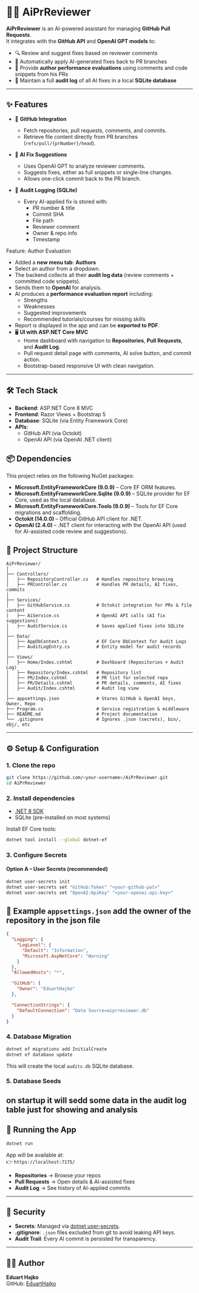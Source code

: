 # 🧑‍💻 AiPrReviewer

**AiPrReviewer** is an AI-powered assistant for managing **GitHub Pull Requests**.  
It integrates with the **GitHub API** and **OpenAI GPT models** to:

- 🔍 Review and suggest fixes based on reviewer comments  
- 🤖 Automatically apply AI-generated fixes back to PR branches  
- 👤 Provide **author performance evaluations** using comments and code snippets  from his PRs
- 📝 Maintain a full **audit log** of all AI fixes in a local **SQLite database** 

---

## ✨ Features

- 🔗 **GitHub Integration**  
  - Fetch repositories, pull requests, comments, and commits.  
  - Retrieve file content directly from PR branches (`refs/pull/{prNumber}/head`).  

- 🤖 **AI Fix Suggestions**  
  - Uses OpenAI GPT to analyze reviewer comments.  
  - Suggests fixes, either as full snippets or single-line changes.  
  - Allows one-click commit back to the PR branch.  

- 📜 **Audit Logging (SQLite)**  
  - Every AI-applied fix is stored with:  
    - PR number & title  
    - Commit SHA  
    - File path  
    - Reviewer comment  
    - Owner & repo info  
    - Timestamp  

Feature: Author Evaluation

- Added a **new menu tab**: **Authors**  
- Select an author from a dropdown.  
- The backend collects all their **audit log data** (review comments + committed code snippets).  
- Sends them to **OpenAI** for analysis.  
- AI produces a **performance evaluation report** including:
  - Strengths
  - Weaknesses
  - Suggested improvements
  - Recommended tutorials/courses for missing skills  
- Report is displayed in the app and can be **exported to PDF**. 
- 🖥️ **UI with ASP.NET Core MVC**  
  - Home dashboard with navigation to **Repositories**, **Pull Requests**, and **Audit Log**.  
  - Pull request detail page with comments, AI solve button, and commit action.  
  - Bootstrap-based responsive UI with clean navigation.  

---

## 🛠️ Tech Stack

- **Backend**: ASP.NET Core 8 MVC  
- **Frontend**: Razor Views + Bootstrap 5  
- **Database**: SQLite (via Entity Framework Core)  
- **APIs**:
  - GitHub API (via Octokit)  
  - OpenAI API (via OpenAI .NET client)  

## 📦 Dependencies

This project relies on the following NuGet packages:

- **Microsoft.EntityFrameworkCore (9.0.9)** – Core EF ORM features.
- **Microsoft.EntityFrameworkCore.Sqlite (9.0.9)** – SQLite provider for EF Core, used as the local database.
- **Microsoft.EntityFrameworkCore.Tools (9.0.9)** – Tools for EF Core migrations and scaffolding.
- **Octokit (14.0.0)** – Official GitHub API client for .NET.
- **OpenAI (2.4.0)** – .NET client for interacting with the OpenAI API (used for AI-assisted code review and suggestions).


## 📂 Project Structure

```
AiPrReviewer/
│
├── Controllers/
│   ├── RepositoryController.cs   # Handles repository browsing
│   ├── PRController.cs           # Handles PR details, AI fixes, commits
│
├── Services/
│   ├── GitHubService.cs          # Octokit integration for PRs & file content
│   ├── AiService.cs              # OpenAI API calls (AI fix suggestions)
│   ├── AuditService.cs           # Saves applied fixes into SQLite
│
├── Data/
│   ├── AppDbContext.cs           # EF Core DbContext for Audit Logs
│   ├── AuditLogEntry.cs          # Entity model for audit records
│
├── Views/
│   ├── Home/Index.cshtml         # Dashboard (Repositories + Audit Log)
│   ├── Repository/Index.cshtml   # Repository list
│   ├── PR/Index.cshtml           # PR list for selected repo
│   ├── PR/Details.cshtml         # PR details, comments, AI fixes
│   ├── Audit/Index.cshtml        # Audit log view
│
├── appsettings.json              # Stores GitHub & OpenAI keys, Owner, Repo
├── Program.cs                    # Service registration & middleware
├── README.md                     # Project documentation
└── .gitignore                    # Ignores .json (secrets), bin/, obj/, etc
```

---

## ⚙️ Setup & Configuration

### 1. Clone the repo

```bash
git clone https://github.com/<your-username>/AiPrReviewer.git
cd AiPrReviewer
```

### 2. Install dependencies

- [.NET 8 SDK](https://dotnet.microsoft.com/download)  
- SQLite (pre-installed on most systems)  

Install EF Core tools:

```bash
dotnet tool install --global dotnet-ef
```

### 3. Configure Secrets

#### Option A – User Secrets (recommended)

```bash
dotnet user-secrets init
dotnet user-secrets set "GitHub:Token" "<your-github-pat>"
dotnet user-secrets set "OpenAI:ApiKey" "<your-openai-api-key>"
```
## 📑 Example `appsettings.json` add the owner of the repository in the json file

```json
{
  "Logging": {
    "LogLevel": {
      "Default": "Information",
      "Microsoft.AspNetCore": "Warning"
    }
  },
  "AllowedHosts": "*",

  "GitHub": {
    "Owner": "EduartHajko"
  },

  "ConnectionStrings": {
    "DefaultConnection": "Data Source=aiprreviewer.db"
  }
}
```

### 4. Database Migration

```bash
dotnet ef migrations add InitialCreate
dotnet ef database update
```

This will create the local `audits.db` SQLite database.

### 5. Database Seeds
on startup it will sedd some data in the audit log table just for showing and analysis
---

## 🚀 Running the App

```bash
dotnet run
```

App will be available at:  
👉 `https://localhost:7175/`

- **Repositories** → Browse your repos  
- **Pull Requests** → Open details & AI-assisted fixes  
- **Audit Log** → See history of AI-applied commits  

---

## 🔐 Security

- **Secrets**: Managed via [dotnet user-secrets](https://learn.microsoft.com/en-us/aspnet/core/security/app-secrets).  
- **.gitignore**: `.json` files excluded from git to avoid leaking API keys.  
- **Audit Trail**: Every AI commit is persisted for transparency.


---

## 👨‍💻 Author

**Eduart Hajko**  
GitHub: [EduartHajko](https://github.com/EduartHajko)  
